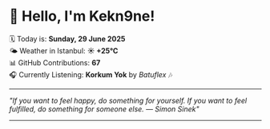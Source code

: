 # 👋 Hello, I'm Kekn9ne!

🗓️ Today is: **Sunday, 29 June 2025**  
🌤️ Weather in Istanbul: **☀️   +25°C**  
📊 GitHub Contributions: **67**  
🎧 Currently Listening: **Korkum Yok** by *Batuflex* 🎶

---

_"If you want to feel happy, do something for yourself. If you want to feel fulfilled, do something for someone else. — *Simon Sinek*"_

---
